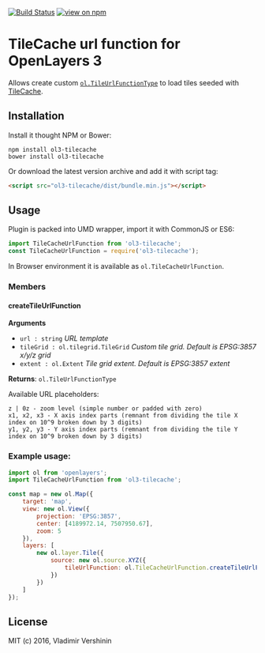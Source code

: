 [![Build Status](https://travis-ci.org/ghettovoice/ol3-tilecache.svg?branch=master)](https://travis-ci.org/ghettovoice/ol3-tilecache)
[![view on npm](http://img.shields.io/npm/v/ol3-tilecache.svg)](https://www.npmjs.org/package/ol3-tilecache)

# TileCache url function for OpenLayers 3

Allows create custom [`ol.TileUrlFunctionType`](http://openlayers.org/en/latest/apidoc/ol.html#.TileUrlFunctionType) to load tiles seeded with [TileCache](http://tilecache.org/).

## Installation

Install it thought NPM or Bower:

```shell
npm install ol3-tilecache
bower install ol3-tilecache
```

Or download the latest version archive and add it with script tag:

```html
<script src="ol3-tilecache/dist/bundle.min.js"></script>
```

## Usage

Plugin is packed into UMD wrapper, import it with CommonJS or ES6:

```js
import TileCacheUrlFunction from 'ol3-tilecache';
const TileCacheUrlFunction = require('ol3-tilecache');
```

In Browser environment it is available as `ol.TileCacheUrlFunction`.

### Members

#### createTileUrlFunction
**Arguments**

* `url : string` _URL template_
* `tileGrid : ol.tilegrid.TileGrid` _Custom tile grid. Default is EPSG:3857 x/y/z grid_
* `extent : ol.Extent` _Tile grid extent. Default is EPSG:3857 extent_
    
**Returns**: `ol.TileUrlFunctionType`

Available URL placeholders:
```
z | 0z - zoom level (simple number or padded with zero)
x1, x2, x3 - X axis index parts (remnant from dividing the tile X index on 10^9 broken down by 3 digits)
y1, y2, y3 - Y axis index parts (remnant from dividing the tile Y index on 10^9 broken down by 3 digits)
```
    
### Example usage:

```js
import ol from 'openlayers';
import TileCacheUrlFunction from 'ol3-tilecache';

const map = new ol.Map({
    target: 'map',
    view: new ol.View({
        projection: 'EPSG:3857',
        center: [4189972.14, 7507950.67],
        zoom: 5
    }),
    layers: [
        new ol.layer.Tile({
            source: new ol.source.XYZ({
                tileUrlFunction: ol.TileCacheUrlFunction.createTileUrlFunction('http://tilecache_server/{0z}/{x1}/{x2}/{x3}/{-y1}/{-y2}/{-y3}.png')
            })
        })
    ]
});
```

## License

MIT (c) 2016, Vladimir Vershinin

